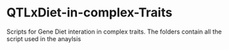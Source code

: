 # QTLxDiet-in-complex-Traits
Scripts for Gene Diet interation in complex traits. The folders contain all the script used in the anaylsis
